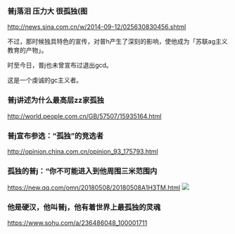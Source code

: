 ### 普j落泪 压力大 很孤独(图
http://news.sina.com.cn/w/2014-09-12/025630830456.shtml

不过，那时候独具特色的宣传，对普h产生了深刻的影响，使他成为「苏联ag主义教育的产物」。

时至今日，普j也未曾宣布过退出gcd。

这是一个虔诚的gc主义者。

### 普j讲述为什么最高层zz家孤独
http://world.people.com.cn/GB/57507/15935164.html

### 普j宣布参选：“孤独”的竞选者
http://opinion.china.com.cn/opinion_93_175793.html

### 孤独的普j：“你不可能进入到他周围三米范围内
https://new.qq.com/omn/20180508/20180508A1H3TM.html
![](https://inews.gtimg.com/newsapp_match/0/3516209367/)

### 他是硬汉，他叫普j，他有着世界上最孤独的灵魂
https://www.sohu.com/a/236486048_100001711
